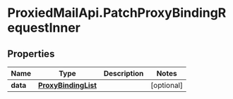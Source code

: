 # ProxiedMailApi.PatchProxyBindingRequestInner

## Properties

Name | Type | Description | Notes
------------ | ------------- | ------------- | -------------
**data** | [**ProxyBindingList**](.md) |  | [optional] 


